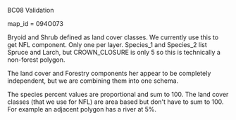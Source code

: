 BC08 Validation

map_id = 094O073

Bryoid and Shrub defined as land cover classes. We currently use this to get NFL component. Only one per layer.
Species_1 and Species_2 list Spruce and Larch, but CROWN_CLOSURE is only 5 so this is technically a non-forest polygon.

The land cover and Forestry components her appear to be completely independent, but we are combining them into one schema.

The species percent values are proportional and sum to 100.
The land cover classes (that we use for NFL) are area based but don't have to sum to 100. For example
an adjacent polygon has a river at 5%.
